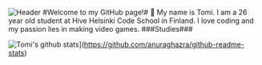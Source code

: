 
![Header](https://i.gyazo.com/58190516e7417ae14afa24b300882bc5.png "Header")
#Welcome to my GitHub page!#
:wave:
My name is Tomi. I am a 26 year old student at Hive Helsinki Code School in Finland.
I love coding and my passion lies in making video games.
###Studies###

![Tomi's github stats](https://github-readme-stats.vercel.app/api?username=HandsomeTom)](https://github.com/anuraghazra/github-readme-stats)


<!--
**HandsomeTom/HandsomeTom** is a ✨ _special_ ✨ repository because its `README.md` (this file) appears on your GitHub profile.

Here are some ideas to get you started:

- 🔭 I’m currently working on ...
- 🌱 I’m currently learning ...
- 👯 I’m looking to collaborate on ...
- 🤔 I’m looking for help with ...
- 💬 Ask me about ...
- 📫 How to reach me: ...
- 😄 Pronouns: ...
- ⚡ Fun fact: ...
-->
